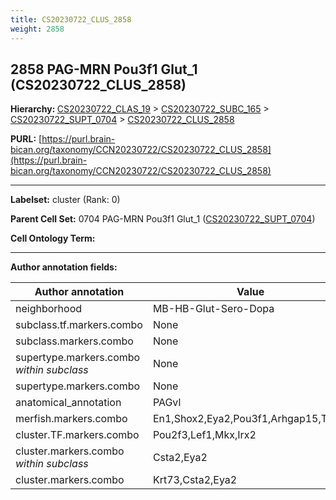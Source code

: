 ```yaml
---
title: CS20230722_CLUS_2858
weight: 2858
---
```

## 2858 PAG-MRN Pou3f1 Glut_1 (CS20230722_CLUS_2858)
<b>Hierarchy: </b>
[CS20230722_CLAS_19](../CS20230722_CLAS_19) >
[CS20230722_SUBC_165](../CS20230722_SUBC_165) >
[CS20230722_SUPT_0704](../CS20230722_SUPT_0704) >
[CS20230722_CLUS_2858](../CS20230722_CLUS_2858)

**PURL:** [https://purl.brain-bican.org/taxonomy/CCN20230722/CS20230722_CLUS_2858](https://purl.brain-bican.org/taxonomy/CCN20230722/CS20230722_CLUS_2858)

---


**Labelset:** cluster (Rank: 0)

**Parent Cell Set:** 0704 PAG-MRN Pou3f1 Glut_1 ([CS20230722_SUPT_0704](../CS20230722_SUPT_0704))



**Cell Ontology Term:** 

[MARKER GENES.]: #


---

[TRANSFERRED ANNOTATIONS.]: #


[AUTHOR ANNOTATION FIELDS.]: #


**Author annotation fields:**

| Author annotation | Value |
|-------------------|-------|
|neighborhood|MB-HB-Glut-Sero-Dopa|
|subclass.tf.markers.combo|None|
|subclass.markers.combo|None|
|supertype.markers.combo _within subclass_|None|
|supertype.markers.combo|None|
|anatomical_annotation|PAGvl|
|merfish.markers.combo|En1,Shox2,Eya2,Pou3f1,Arhgap15,Tacr3|
|cluster.TF.markers.combo|Pou2f3,Lef1,Mkx,Irx2|
|cluster.markers.combo _within subclass_|Csta2,Eya2|
|cluster.markers.combo|Krt73,Csta2,Eya2|

